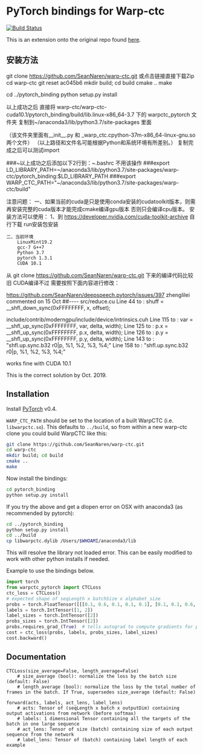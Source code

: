 # PyTorch bindings for Warp-ctc

[![Build Status](https://travis-ci.org/SeanNaren/warp-ctc.svg?branch=pytorch_bindings)](https://travis-ci.org/SeanNaren/warp-ctc)

This is an extension onto the original repo found [here](https://github.com/baidu-research/warp-ctc).

## 安装方法
git clone https://github.com/SeanNaren/warp-ctc.git 或点击链接直接下载Zip
cd warp-ctc
git reset ac045b6
mkdir build; cd build
cmake ..
make

cd ../pytorch_binding
python setup.py install

以上成功之后 直接将 
warp-ctc/warp-ctc-cuda10.1/pytorch_binding/build/lib.linux-x86_64-3.7 下的 
warpctc_pytorch 文件夹
复制到~/anaconda3/lib/python3.7/site-packages 里面

（该文件夹里面有__init__.py 和 _warp_ctc.cpython-37m-x86_64-linux-gnu.so 两个文件）
（以上路径和文件名可能根据Python和系统环境有所差别。）
复制完成之后可以测试import

###~以上成功之后添加以下2行到：~.bashrc  不用该操作
###export LD_LIBRARY_PATH=~/anaconda3/lib/python3.7/site-packages/warp-ctc/pytorch_binding:$LD_LIBRARY_PATH
###export WARP_CTC_PATH="~/anaconda3/lib/python3.7/site-packages/warp-ctc/build"

注意问题：
    一、如果当前的cuda是只是使用conda安装的cudatoolkit版本，则需再安装完整的cuda版本才能完成cmake编译gpu版本 否则只会编译cpu版本。
            安装方法可以使用：
                1、到 https://developer.nvidia.com/cuda-toolkit-archive 自行下载 run安装包安装
    
    二、当前环境
        LinuxMint19.2
        gcc-7 G++7
        Python 3.7
        pytorch 1.3.1
        CUDA 10.1

从 git clone https://github.com/SeanNaren/warp-ctc.git 下来的编译代码比较旧 CUDA编译不过 需要按照下面内容进行修改：

https://github.com/SeanNaren/deepspeech.pytorch/issues/397
zhenglilei commented on 15 Oct
##----
src/reduce.cu
Line 44 to : shuff = __shfl_down_sync(0xFFFFFFFF, x, offset);

include/contrib/moderngpu/include/device/intrinsics.cuh
Line 115 to : var = __shfl_up_sync(0xFFFFFFFF, var, delta, width);
Line 125 to : p.x = __shfl_up_sync(0xFFFFFFFF, p.x, delta, width);
Line 126 to : p.y = __shfl_up_sync(0xFFFFFFFF, p.y, delta, width);
Line 143 to : "shfl.up.sync.b32 r0|p, %1, %2, %3, %4;"
Line 158 to : "shfl.up.sync.b32 r0|p, %1, %2, %3, %4;"

works fine with CUDA 10.1

This is the correct solution by Oct. 2019.



## Installation

Install [PyTorch](https://github.com/pytorch/pytorch#installation) v0.4.

`WARP_CTC_PATH` should be set to the location of a built WarpCTC
(i.e. `libwarpctc.so`).  This defaults to `../build`, so from within a
new warp-ctc clone you could build WarpCTC like this:

```bash
git clone https://github.com/SeanNaren/warp-ctc.git
cd warp-ctc
mkdir build; cd build
cmake ..
make
```

Now install the bindings:
```bash
cd pytorch_binding
python setup.py install
```

If you try the above and get a dlopen error on OSX with anaconda3 (as recommended by pytorch):
```bash
cd ../pytorch_binding
python setup.py install
cd ../build
cp libwarpctc.dylib /Users/$WHOAMI/anaconda3/lib
```
This will resolve the library not loaded error. This can be easily modified to work with other python installs if needed.

Example to use the bindings below.

```python
import torch
from warpctc_pytorch import CTCLoss
ctc_loss = CTCLoss()
# expected shape of seqLength x batchSize x alphabet_size
probs = torch.FloatTensor([[[0.1, 0.6, 0.1, 0.1, 0.1], [0.1, 0.1, 0.6, 0.1, 0.1]]]).transpose(0, 1).contiguous()
labels = torch.IntTensor([1, 2])
label_sizes = torch.IntTensor([2])
probs_sizes = torch.IntTensor([2])
probs.requires_grad_(True)  # tells autograd to compute gradients for probs
cost = ctc_loss(probs, labels, probs_sizes, label_sizes)
cost.backward()
```

## Documentation

```
CTCLoss(size_average=False, length_average=False)
    # size_average (bool): normalize the loss by the batch size (default: False)
    # length_average (bool): normalize the loss by the total number of frames in the batch. If True, supersedes size_average (default: False)

forward(acts, labels, act_lens, label_lens)
    # acts: Tensor of (seqLength x batch x outputDim) containing output activations from network (before softmax)
    # labels: 1 dimensional Tensor containing all the targets of the batch in one large sequence
    # act_lens: Tensor of size (batch) containing size of each output sequence from the network
    # label_lens: Tensor of (batch) containing label length of each example
```
